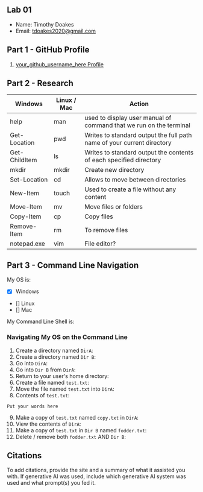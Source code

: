 ## Lab 01

- Name: Timothy Doakes
- Email: tdoakes2020@gmail.com

## Part 1 - GitHub Profile

1. [your_github_username_here Profile](FIXTHISURL-https://github.com/your_username)

## Part 2 - Research

| Windows | Linux / Mac | Action |
| ---     | ---         | ---    |
| help    | man         |    used to display user manual of command that we run on the terminal    |
| Get-Location | pwd    |    Writes to standard output the full path name of your current directory   |
| Get-ChildItem | ls    |    Writes to standard output the contents of each specified directory     |
| mkdir   | mkdir       |    Create new directory    |
| Set-Location | cd     |    Allows to move between directories    |
| New-Item | touch      |    Used to create a file without any content    |
| Move-Item | mv        |    Move files or folders    |
| Copy-Item | cp        |    Copy files    |
| Remove-Item | rm      |    To remove files    |
| notepad.exe | vim     |    File editor?    |

## Part 3 - Command Line Navigation

My OS is:
- [x] Windows
- [] Linux
- [] Mac

My Command Line Shell is: 

### Navigating My OS on the Command Line

1. Create a directory named `DirA`:
2. Create a directory named `Dir B`:
3. Go into `DirA`:
4. Go into `Dir B` from `DirA`:
5. Return to your user's home directory:
6. Create a file named `test.txt`:
7. Move the file named `test.txt` into `DirA`:
8. Contents of `test.txt`:
```
Put your words here
```
9. Make a copy of `test.txt` named `copy.txt` in `DirA`:
10. View the contents of `DirA`: 
11. Make a copy of `test.txt` in `Dir B` named `fodder.txt`:
12. Delete / remove both `fodder.txt` AND `Dir B`:

## Citations

To add citations, provide the site and a summary of what it assisted you with.  If generative AI was used, include which generative AI system was used and what prompt(s) you fed it.




